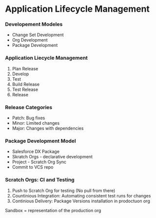 # Application Lifecycle Management

### Developement Modeles
- Change Set Development
- Org Development
- Package Development

### Application Liecycle Management
1. Plan Release
2. Develop
3. Test
4. Build Release
5. Test Release
6. Release

### Release Categories
- Patch: Bug fixes
- Minor: Limited changes
- Major: Changes with dependencies

### Package Development Model
- Salesforce DX Package
- Skratch Orgs - declarative development
- Project - Scratch Org Sync
- Commit to VCS repo

### Scratch Orgs: CI and Testing
1. Push to Scratch Org for testing (No pull from there)
2. Countinious Integration: Automating consistent test runs for changes
3. Continious Delivery: Package Versions installation in prodoctuon org

Sandbox = representation of the production org